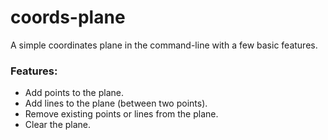 # coords-plane
A simple coordinates plane in the command-line with a few basic features.
### Features:
- Add points to the plane.
- Add lines to the plane (between two points).
- Remove existing points or lines from the plane.
- Clear the plane.